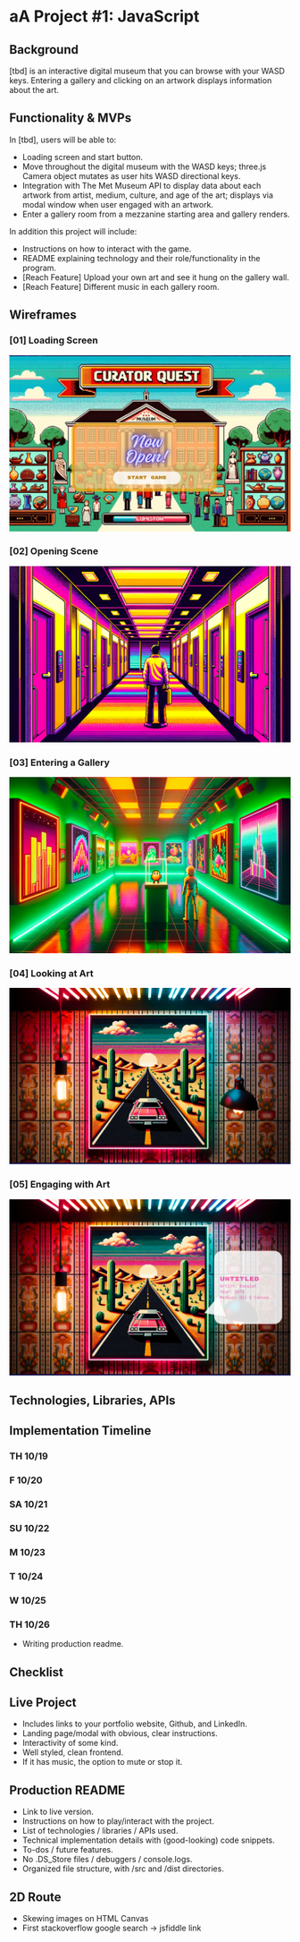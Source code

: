 # aA Project #1: JavaScript

## Background
[tbd] is an interactive digital museum that you can browse with your WASD keys. 
Entering a gallery and clicking on an artwork displays information about the art.


## Functionality & MVPs
In [tbd], users will be able to:
- Loading screen and start button.
- Move throughout the digital museum with the WASD keys; three.js Camera object mutates as user hits WASD directional keys.
- Integration with The Met Museum API to display data about each artwork from artist, medium, culture, and age of the art; displays via modal window when user engaged with an artwork.
- Enter a gallery room from a mezzanine starting area and gallery renders.

In addition this project will include:
- Instructions on how to interact with the game.
- README explaining technology and their role/functionality in the program.
- [Reach Feature] Upload your own art and see it hung on the gallery wall.
- [Reach Feature] Different music in each gallery room.

## Wireframes
### [01] Loading Screen
![Wireframe 01](https://github.com/garysbot/aa-project-one-javascript/blob/main/+wireframe-images/gary-jiang-js-proj-wireframe-1.png?raw=true)

### [02] Opening Scene
![Wireframe 02](https://github.com/garysbot/aa-project-one-javascript/blob/main/+wireframe-images/gary-jiang-js-proj-wireframe-2.png?raw=true)

### [03] Entering a Gallery
![Wireframe 03](https://github.com/garysbot/aa-project-one-javascript/blob/main/+wireframe-images/gary-jiang-js-proj-wireframe-3.png?raw=true)

### [04] Looking at Art
![Wireframe 04](https://github.com/garysbot/aa-project-one-javascript/blob/main/+wireframe-images/gary-jiang-js-proj-wireframe-4.png?raw=true)

### [05] Engaging with Art
![Wireframe 05](https://github.com/garysbot/aa-project-one-javascript/blob/main/+wireframe-images/gary-jiang-js-proj-wireframe-5.png?raw=true)

## Technologies, Libraries, APIs

## Implementation Timeline

### TH 10/19
### F 10/20
### SA 10/21
### SU 10/22
### M 10/23
### T 10/24
### W 10/25
### TH 10/26
- Writing production readme.

## Checklist

## Live Project
- Includes links to your portfolio website, Github, and LinkedIn.
- Landing page/modal with obvious, clear instructions.
- Interactivity of some kind.
- Well styled, clean frontend.
- If it has music, the option to mute or stop it.

## Production README
- Link to live version.
- Instructions on how to play/interact with the project.
- List of technologies / libraries / APIs used.
- Technical implementation details with (good-looking) code snippets.
- To-dos / future features.
- No .DS_Store files / debuggers / console.logs.
- Organized file structure, with /src and /dist directories.

## 2D Route
- Skewing images on HTML Canvas
- First stackoverflow google search -> jsfiddle link 
